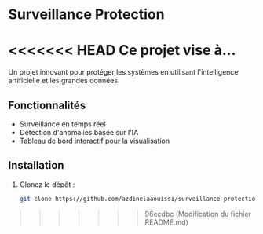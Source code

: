 # Surveillance Protection
<<<<<<< HEAD
Ce projet vise à...
=======

Un projet innovant pour protéger les systèmes en utilisant l'intelligence artificielle et les grandes données.

## Fonctionnalités
- Surveillance en temps réel
- Détection d'anomalies basée sur l'IA
- Tableau de bord interactif pour la visualisation

## Installation
1. Clonez le dépôt :
   ```bash
   git clone https://github.com/azdinelaaouissi/surveillance-protection.git
>>>>>>> 96ecdbc (Modification du fichier README.md)
